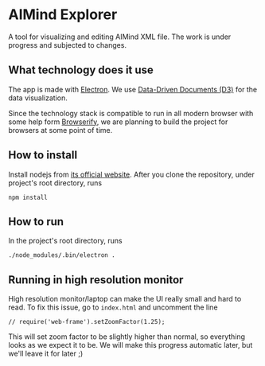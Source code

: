 AIMind Explorer
===================
A tool for visualizing and editing AIMind XML file. The work is under progress and subjected to changes. 

What technology does it use
-------------
The app is made with [Electron](http://electron.atom.io/). We use [Data-Driven Documents (D3)](http://d3js.org/) for the data visualization. 

Since the technology stack is compatible to run in all modern browser with some help form [Browserify](http://browserify.org/), we are planning to build the project for browsers at some point of time.

How to install
-------------
Install nodejs from [its official website](https://nodejs.org/en/). After you clone the repository, under project's root directory, runs
```
npm install
```

How to run
-------------
In the project's root directory, runs
```
./node_modules/.bin/electron .
```

Running in high resolution monitor
-------------
High resolution monitor/laptop can make the UI really small and hard to read. To fix this issue, go to `index.html` and uncomment the line
```
// require('web-frame').setZoomFactor(1.25);
```

This will set zoom factor to be slightly higher than normal, so everything looks as we expect it to be. We will make this progress automatic later, but we'll leave it for later ;)
